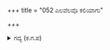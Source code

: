 +++
title = "052 ಎಲವೆಲವೊ ಕಲಿಯಾಗು"

+++

<details><summary>ಗದ್ಯ (ಕ.ಗ.ಪ) </summary>

52. ಎಲವೆಲವೋ ಮಾರುತಿ... ಶೂರನಾಗು, ಗೆದ್ದೆನೆಂದು ಸುಮ್ಮನಿರಬೇಡ. ಆಯಾ ಸೋಲು ಗೆಲುವಿನ ಉದಯಮುಹೂರ್ತಕ್ಕೆ ವಶವಾಗುತ್ತದೆ. ಮೈಯೊಡ್ಡದೆ ಕಾದುವುದು. ಛಲವಿರುವುದಾದರೆ ಸಾಕು. ನೀನು ಯುದ್ಧವೆಂಬ ದ್ಯೂತದಲ್ಲಿ ಕಾದಾಡಿ , ತಲೆಯುಳಿಸಿಕೊಂಡು ಹಿಂತಿರುಗಿ ಹೋದರೆ ನನಗೆ ಅಸ್ತ್ರತ್ಯಾಗವೇ ಗತಿ ಎಂದು ಕರ್ಣನು ಹೇಳಿದನು.
</details>
